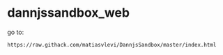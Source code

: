 # dannjssandbox_web
go to:
```
https://raw.githack.com/matiasvlevi/DannjsSandbox/master/index.html
```
